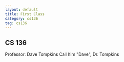 ```yaml
---
layout: default
title: First Class
category: cs136
tag: cs136
---
```


## CS 136
Professor: Dave Tompkins
Call him "Dave", Dr. Tompkins
